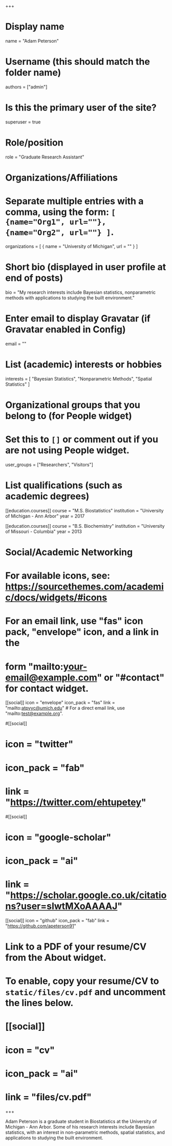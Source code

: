 +++
# Display name
name = "Adam Peterson"

# Username (this should match the folder name)
authors = ["admin"]

# Is this the primary user of the site?
superuser = true

# Role/position
role = "Graduate Research Assistant"

# Organizations/Affiliations
#   Separate multiple entries with a comma, using the form: `[ {name="Org1", url=""}, {name="Org2", url=""} ]`.
organizations = [ { name = "University of Michigan", url = "" } ]

# Short bio (displayed in user profile at end of posts)
bio = "My research interests include Bayesian statistics, nonparametric methods with applications to studying the built environment."

# Enter email to display Gravatar (if Gravatar enabled in Config)
email = ""

# List (academic) interests or hobbies
interests = [
  "Bayesian Statistics",
  "Nonparametric Methods",
  "Spatial Statistics"
]

# Organizational groups that you belong to (for People widget)
#   Set this to `[]` or comment out if you are not using People widget.
user_groups = ["Researchers", "Visitors"]

# List qualifications (such as academic degrees)
[[education.courses]]
  course = "M.S. Biostatistics"
  institution = "University of Michigan - Ann Arbor"
  year = 2017

[[education.courses]]
  course = "B.S. Biochemistry"
  institution = "University of Missouri - Columbia"
  year = 2013

# Social/Academic Networking
# For available icons, see: https://sourcethemes.com/academic/docs/widgets/#icons
#   For an email link, use "fas" icon pack, "envelope" icon, and a link in the
#   form "mailto:your-email@example.com" or "#contact" for contact widget.

[[social]]
  icon = "envelope"
  icon_pack = "fas"
  link = "mailto:atpvyc@umich.edu"  # For a direct email link, use "mailto:test@example.org".

#[[social]]
#  icon = "twitter"
#  icon_pack = "fab"
#  link = "https://twitter.com/ehtupetey"

#[[social]]
#  icon = "google-scholar"
#  icon_pack = "ai"
#  link = "https://scholar.google.co.uk/citations?user=sIwtMXoAAAAJ"

[[social]]
  icon = "github"
  icon_pack = "fab"
  link = "https://github.com/apeterson91"

# Link to a PDF of your resume/CV from the About widget.
# To enable, copy your resume/CV to `static/files/cv.pdf` and uncomment the lines below.
# [[social]]
#   icon = "cv"
#   icon_pack = "ai"
#   link = "files/cv.pdf"

+++

Adam Peterson is a graduate student in Biostatistics at the University of Michigan - Ann Arbor. Some of his research interests include Bayesian statistics, with an interest in non-parametric methods, spatial statistics, and applications to studying the built environment. 

